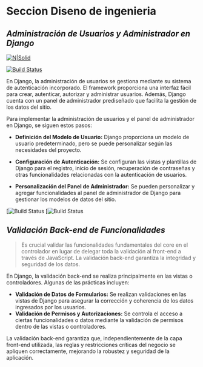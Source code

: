 # Seccion Diseno de ingenieria 
## _Administración de Usuarios y Administrador en Django_

[![N|Solid](https://cldup.com/dTxpPi9lDf.thumb.png)](https://nodesource.com/products/nsolid)

[![Build Status](https://travis-ci.org/joemccann/dillinger.svg?branch=master)](https://travis-ci.org/joemccann/dillinger)

En Django, la administración de usuarios se gestiona mediante su sistema de autenticación incorporado. El framework proporciona una interfaz fácil para crear, autenticar, autorizar y administrar usuarios. Además, Django cuenta con un panel de administrador prediseñado que facilita la gestión de los datos del sitio.

Para implementar la administración de usuarios y el panel de administrador en Django, se siguen estos pasos:
- **Definición del Modelo de Usuario:** Django proporciona un modelo de usuario predeterminado, pero se puede personalizar según las necesidades del proyecto.

- **Configuración de Autenticación:** Se configuran las vistas y plantillas de Django para el registro, inicio de sesión, recuperación de contraseñas y otras funcionalidades relacionadas con la autenticación de usuarios.

- **Personalización del Panel de Administrador:** Se pueden personalizar y agregar funcionalidades al panel de administrador de Django para gestionar los modelos de datos del sitio.

[![Build Status](https://s2.qwant.com/thumbr/0x0/7/9/4fccfd9f69f80dae77afa9c1e2567441a8293a09ecb17bf306233194e9fea8/django-admin-dashboard00.png?u=http%3A%2F%2Fwww.maestrosdelweb.com%2Fimages%2F2012%2F05%2Fdjango-admin-dashboard00.png&q=0&b=1&p=0&a=0)
[![Build Status](https://s1.qwant.com/thumbr/0x380/0/b/a91cefe782d07db27fa122e7cb7b5a24211d6cf61f575f50852f01498915aa/django-bare-boned-user-admin.4ac55297d529.png?u=https%3A%2F%2Ffiles.realpython.com%2Fmedia%2Fdjango-bare-boned-user-admin.4ac55297d529.png&q=0&b=1&p=0&a=0)


## _Validación Back-end de Funcionalidades_

> Es crucial validar las funcionalidades fundamentales del core 
> en el controlador en lugar de delegar toda la validación al front-end
>  a través de JavaScript. La validación back-end garantiza la integridad 
> y seguridad de los datos.

En Django, la validación back-end se realiza principalmente en las vistas o controladores. Algunas de las prácticas incluyen:

- **Validación de Datos de Formularios:** Se realizan validaciones en las vistas de Django para asegurar la corrección y coherencia de los datos ingresados por los usuarios.
- **Validación de Permisos y Autorizaciones:** Se controla el acceso a ciertas funcionalidades o datos mediante la validación de permisos dentro de las vistas o controladores.

La validación back-end garantiza que, independientemente de la capa front-end utilizada, las reglas y restricciones críticas del negocio se apliquen correctamente, mejorando la robustez y seguridad de la aplicación.

